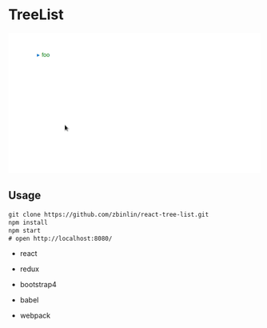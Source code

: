 # TreeList

![preview](preview.gif)


## Usage

```shell
git clone https://github.com/zbinlin/react-tree-list.git
npm install
npm start
# open http://localhost:8080/
```


* react
* redux
* bootstrap4


* babel
* webpack
